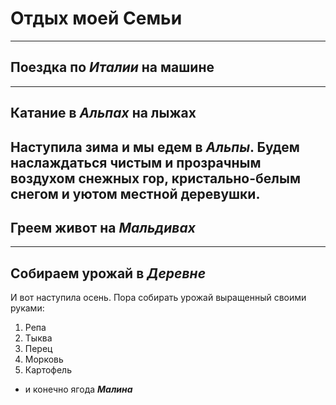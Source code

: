 # __Отдых моей Семьи__

---
## Поездка по *Италии* на машине

---
## Катание в *Альпах* на лыжах
Наступила зима и мы едем в *Альпы*. Будем наслаждаться чистым и прозрачным воздухом снежных гор, кристально-белым снегом и уютом местной деревушки. 
---
## Греем живот на *Мальдивах*

---
## Собираем урожай в *Деревне*
И вот наступила осень. Пора собирать урожай выращенный своими руками:
1. Репа
2. Тыква
3. Перец
4. Морковь
5. Картофель
* и конечно ягода _**Малина**_
